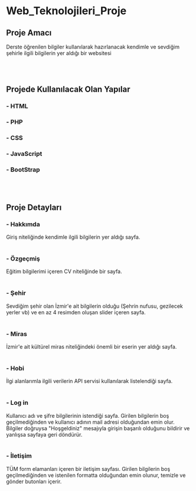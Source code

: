 # Web_Teknolojileri_Proje
 
## Proje Amacı
 
<!-- -->Derste öğrenilen bilgiler kullanılarak hazırlanacak kendimle ve sevdiğim şehirle ilgili bilgilerin yer aldığı bir websitesi
<br/><br/>

## Projede Kullanılacak Olan Yapılar

### - HTML  <br/>
### - PHP   <br/>
### - CSS   <br/>
### - JavaScript   <br/>
### - BootStrap    
<br/><br/>
 
## Proje Detayları

### - Hakkımda

Giriş niteliğinde kendimle ilgili bilgilerin yer aldığı sayfa.  
<br/> 

### - Özgeçmiş
Eğitim bilgilerimi içeren CV niteliğinde bir sayfa.
<br/> <br/> 

### - Şehir

Sevdiğim şehir olan İzmir'e ait bilgilerin olduğu (Şehrin nufusu, gezilecek yerler vb) ve en az 4 resimden oluşan slider içeren sayfa.
<br/> <br/> 

### - Miras

İzmir'e ait kültürel miras niteliğindeki önemli bir eserin yer aldığı sayfa.
<br/> <br/> 

### - Hobi

İlgi alanlarımla ilgili verilerin API servisi kullanılarak listelendiği sayfa.
<br/> <br/> 

### - Log in

Kullanıcı adı ve şifre bilgilerinin istendiği sayfa.
Girilen bilgilerin boş geçilmediğinden ve kullanıcı adının mail adresi olduğundan emin olur. Bilgiler doğruysa "Hoşgeldiniz" mesajıyla girişin başarılı olduğunu bildirir ve yanlışsa sayfaya geri döndürür.
<br/> <br/> 

### - İletişim

TÜM form elamanları içeren bir iletişim sayfası. Girilen bilgilerin boş geçilmediğinden ve istenilen formatta olduğundan emin olunur, temizle ve gönder butonları içerir.











 

